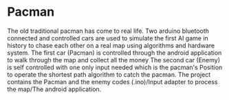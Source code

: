 # Pacman
The old traditional pacman has come to real life. Two arduino bluetooth connected and controlled cars are used to simulate the first AI game in history to chase each other on a real map using algorithms and hardware system.
The first car (Pacman) is controlled through the android application to walk through the map and collect all the money
The second car (Enemy) is self controlled with one only input needed which is the pacman's Position to operate the shortest path algorithm to catch the pacman.
The project contains the Pacman and the enemy codes (.ino)/Input adapter to process the map/The android application.

